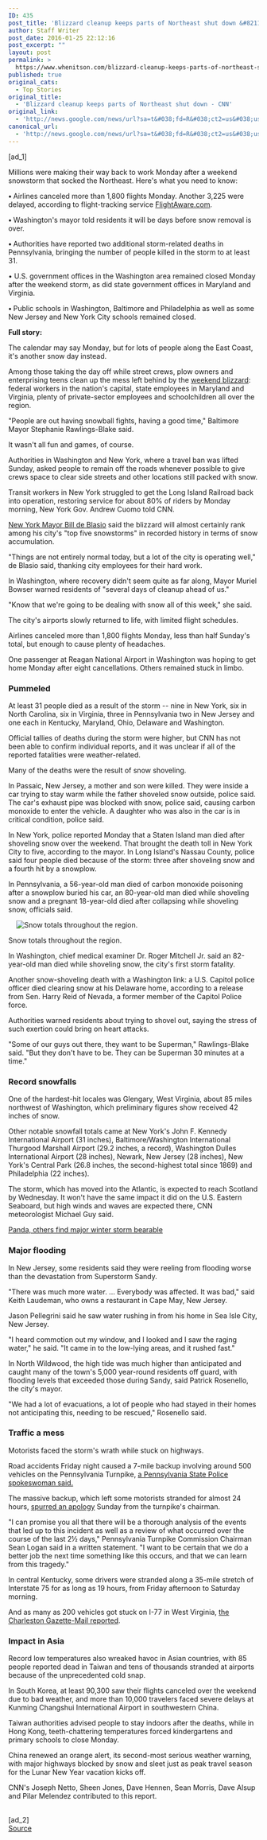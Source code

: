 ```yaml
---
ID: 435
post_title: 'Blizzard cleanup keeps parts of Northeast shut down &#8211; CNN'
author: Staff Writer
post_date: 2016-01-25 22:12:16
post_excerpt: ""
layout: post
permalink: >
  https://www.whenitson.com/blizzard-cleanup-keeps-parts-of-northeast-shut-down-cnn/
published: true
original_cats:
  - Top Stories
original_title:
  - 'Blizzard cleanup keeps parts of Northeast shut down - CNN'
original_link:
  - 'http://news.google.com/news/url?sa=t&#038;fd=R&#038;ct2=us&#038;usg=AFQjCNHztKIntdF7fSfSes2AuSqoBydHIw&#038;clid=c3a7d30bb8a4878e06b80cf16b898331&#038;cid=52779032560089&#038;ei=OJ2mVpjEOtDBhAHth6PoCw&#038;url=http://www.cnn.com/2016/01/25/us/winter-weather-snowstorm/'
canonical_url:
  - 'http://news.google.com/news/url?sa=t&#038;fd=R&#038;ct2=us&#038;usg=AFQjCNHztKIntdF7fSfSes2AuSqoBydHIw&#038;clid=c3a7d30bb8a4878e06b80cf16b898331&#038;cid=52779032560089&#038;ei=OJ2mVpjEOtDBhAHth6PoCw&#038;url=http://www.cnn.com/2016/01/25/us/winter-weather-snowstorm/'
---
```

 [ad_1]
<br><p>Millions were making their way back to work Monday after a weekend snowstorm that socked the Northeast. Here's what you need to know:</p><p><strong>• </strong>Airlines canceled more than 1,800 flights Monday. Another 3,225 were delayed,<strong> </strong>according to flight-tracking service <a href="https://flightaware.com/" target="_blank">FlightAware.com</a>.</p><p><strong>• </strong>Washington's mayor told residents it will be days before snow removal is over.</p><p><strong>• </strong>Authorities have reported two additional storm-related deaths in Pennsylvania, bringing the number of people killed in the storm to at least 31.</p><div readability="267.87291415519"><p class="zn-body__paragraph">• U.S. government offices in the Washington area remained closed Monday after the weekend storm, as did state government offices in Maryland and Virginia.</p><p class="zn-body__paragraph"><strong>• </strong>Public schools in Washington, Baltimore and Philadelphia as well as some New Jersey and New York City schools remained closed.</p><p class="zn-body__paragraph"><strong>Full story:</strong></p><p class="zn-body__paragraph">The calendar may say Monday, but for lots of people along the East Coast, it's another snow day instead.</p><p class="zn-body__paragraph">Among those taking the day off while street crews, plow owners and enterprising teens clean up the mess left behind by the <a href="http://www.cnn.com/2016/01/24/us/weather-winter-snowstorm/index.html">weekend blizzard</a>: federal workers in the nation's capital, state employees in Maryland and Virginia, plenty of private-sector employees and schoolchildren all over the region.</p><p class="zn-body__paragraph">"People are out having snowball fights, having a good time," Baltimore Mayor Stephanie Rawlings-Blake said.</p><p class="zn-body__paragraph">It wasn't all fun and games, of course.</p><p class="zn-body__paragraph">Authorities in Washington and New York, where a travel ban was lifted Sunday, asked people to remain off the roads whenever possible to give crews space to clear side streets and other locations still packed with snow.</p><p class="zn-body__paragraph">Transit workers in New York struggled to get the Long Island Railroad back into operation, restoring service for about 80% of riders by Monday morning, New York Gov. Andrew Cuomo told CNN.</p><p class="zn-body__paragraph"><a href="http://www.cnn.com/2016/01/23/us/weather-new-york-winter-snowstorm/index.html">New York Mayor Bill de Blasio</a> said the blizzard will almost certainly rank among his city's "top five snowstorms" in recorded history in terms of snow accumulation. </p><p class="zn-body__paragraph">"Things are not entirely normal today, but a lot of the city is operating well," de Blasio said, thanking city employees for their hard work.</p><p class="zn-body__paragraph">In Washington, where recovery didn't seem quite as far along, Mayor Muriel Bowser warned residents of "several days of cleanup ahead of us."</p><p class="zn-body__paragraph">"Know that we're going to be dealing with snow all of this week," she said.</p><p class="zn-body__paragraph">The city's airports slowly returned to life, with limited flight schedules.</p><p class="zn-body__paragraph">Airlines canceled more than 1,800 flights Monday, less than half Sunday's total, but enough to cause plenty of headaches.</p><p class="zn-body__paragraph">One passenger at Reagan National Airport in Washington was hoping to get home Monday after eight cancellations. Others remained stuck in limbo.</p><h3>Pummeled</h3><p class="zn-body__paragraph">At least 31 people died as a result of the storm -- nine in New York, six in North Carolina, six in Virginia, three in Pennsylvania two in New Jersey and one each in Kentucky, Maryland, Ohio, Delaware and Washington. </p><p class="zn-body__paragraph">Official tallies of deaths during the storm were higher, but CNN has not been able to confirm individual reports, and it was unclear if all of the reported fatalities were weather-related.</p><p class="zn-body__paragraph">Many of the deaths were the result of snow shoveling.</p><p class="zn-body__paragraph">In Passaic, New Jersey, a mother and son were killed. They were inside a car trying to stay warm while the father shoveled snow outside, police said.  The car's exhaust pipe was blocked with snow, police said, causing carbon monoxide to enter the vehicle. A daughter who was also in the car is in critical condition, police said.</p><p class="zn-body__paragraph">In New York, police reported Monday that a Staten Island man died after shoveling snow over the weekend. That brought the death toll in New York City to five, according to the mayor. In Long Island's Nassau County, police said four people died because of the storm: three after shoveling snow and a fourth hit by a snowplow.</p><p class="zn-body__paragraph">In Pennsylvania, a 56-year-old man died of carbon monoxide poisoning after a snowplow buried his car, an 80-year-old man died while shoveling snow and a pregnant 18-year-old died after collapsing while shoveling snow, officials said.</p><div class="el__embedded el__embedded--expandable"><div class="el__image--expandable js__image--expandable" readability="6"><div readability="7"><img class="media__image media__image--responsive" alt="Snow totals throughout the region." data-src-mini="http://i2.cdn.turner.com/cnnnext/dam/assets/160125093908-gfx-blizzard-2016-snowfall-totals-small-169.jpg" data-src-xsmall="http://i2.cdn.turner.com/cnnnext/dam/assets/160125093908-gfx-blizzard-2016-snowfall-totals-medium-plus-169.jpg" data-src-small="http://www.whenitson.com/wp-content/uploads/2016/01/Blizzard-cleanup-keeps-parts-of-Northeast-shut-down-CNN.jpg" data-src-medium="http://i2.cdn.turner.com/cnnnext/dam/assets/160125093908-gfx-blizzard-2016-snowfall-totals-exlarge-169.jpg" data-src-large="http://i2.cdn.turner.com/cnnnext/dam/assets/160125093908-gfx-blizzard-2016-snowfall-totals-super-169.jpg" data-src-full16x9="http://i2.cdn.turner.com/cnnnext/dam/assets/160125093908-gfx-blizzard-2016-snowfall-totals-full-169.jpg" data-src-mini1x1="http://i2.cdn.turner.com/cnnnext/dam/assets/160125093908-gfx-blizzard-2016-snowfall-totals-small-11.jpg" data-demand-load="not-loaded" data-eq-pts="mini: 0,  xsmall: 221,  small: 308,  medium: 461,  large:  781" src="data:image/gif;base64,R0lGODlhEAAJAJEAAAAAAP///////wAAACH5BAEAAAIALAAAAAAQAAkAAAIKlI+py+0Po5yUFQA7"/><noscript><img alt="Snow totals throughout the region." class="media__image" src="http://www.whenitson.com/wp-content/uploads/2016/01/Blizzard-cleanup-keeps-parts-of-Northeast-shut-down-CNN.jpg"/></noscript><p>Snow totals throughout the region.</p></div></div></div><p class="zn-body__paragraph">In Washington, chief medical examiner Dr. Roger Mitchell Jr. said an 82-year-old man died while shoveling snow, the city's first storm fatality.</p><p class="zn-body__paragraph">Another snow-shoveling death with a Washington link: a U.S. Capitol police officer died clearing snow at his Delaware home, according to a release from Sen. Harry Reid of Nevada, a former member of the Capitol Police force.</p><p class="zn-body__paragraph">Authorities warned residents about trying to shovel out, saying the stress of such exertion could bring on heart attacks.</p><p class="zn-body__paragraph">"Some of our guys out there, they want to be Superman," Rawlings-Blake said. "But they don't have to be. They can be Superman 30 minutes at a time."</p><h3>Record snowfalls</h3><p class="zn-body__paragraph">One of the hardest-hit locales was Glengary, West Virginia, about 85 miles northwest of Washington, which preliminary figures show received 42 inches of snow.</p><p class="zn-body__paragraph">Other notable snowfall totals came at New York's John F. Kennedy International Airport (31 inches), Baltimore/Washington International Thurgood Marshall Airport (29.2 inches, a record), Washington Dulles International Airport (28 inches), Newark, New Jersey (28 inches), New York's Central Park (26.8 inches, the second-highest total since 1869) and Philadelphia (22 inches). </p><p class="zn-body__paragraph">The storm, which has moved into the Atlantic, is expected to reach Scotland by Wednesday. It won't have the same impact it did on the U.S. Eastern Seaboard, but high winds and waves are expected there, CNN meteorologist Michael Guy said.</p><p class="zn-body__paragraph"><a href="http://www.cnn.com/2016/01/22/us/winter-storm-making-the-best-irpt/index.html">Panda, others find major winter storm bearable</a></p><h3>Major flooding</h3><p class="zn-body__paragraph">In New Jersey, some residents said they were reeling from flooding worse than the devastation from Superstorm Sandy.</p><p class="zn-body__paragraph">"There was much more water. ... Everybody was affected. It was bad," said Keith Laudeman, who owns a restaurant in Cape May, New Jersey. </p><p class="zn-body__paragraph">Jason Pellegrini said he saw water rushing in from his home in Sea Isle City, New Jersey.</p><p class="zn-body__paragraph">"I heard commotion out my window, and I looked and I saw the raging water," he said. "It came in to the low-lying areas, and it rushed fast."</p><p class="zn-body__paragraph">In North Wildwood, the high tide was much higher than anticipated and caught many of the town's 5,000 year-round residents off guard, with flooding levels that exceeded those during Sandy, said Patrick Rosenello, the city's mayor. </p><p class="zn-body__paragraph">"We had a lot of evacuations, a lot of people who had stayed in their homes not anticipating this, needing to be rescued," Rosenello said. </p><h3>Traffic a mess</h3><p class="zn-body__paragraph">Motorists faced the storm's wrath while stuck on highways. </p><p class="zn-body__paragraph">Road accidents Friday night caused a 7-mile backup involving around 500 vehicles on the Pennsylvania Turnpike, <a href="http://www.cnn.com/2016/01/23/us/kentucky-i75-snow-stranded-motorists/index.html">a Pennsylvania State Police spokeswoman said.</a></p><p class="zn-body__paragraph">The massive backup, which left some motorists stranded for almost 24 hours, <a href="https://www.paturnpike.com/press/2016/20160124161915.htm" target="_blank">spurred an apology</a> Sunday from the turnpike's chairman.</p><p class="zn-body__paragraph">"I can promise you all that there will be a thorough analysis of the events that led up to this incident as well as a review of what occurred over the course of the last 2½ days," Pennsylvania Turnpike Commission Chairman Sean Logan said in a written statement. "I want to be certain that we do a better job the next time something like this occurs, and that we can learn from this tragedy." </p><p class="zn-body__paragraph">In central Kentucky, some drivers were stranded along a 35-mile stretch of Interstate 75 for as long as 19 hours, from Friday afternoon to Saturday morning.</p><p class="zn-body__paragraph">And as many as 200 vehicles got stuck on I-77 in West Virginia, <a href="http://www.wvgazettemail.com/news/20160123/snow-storm-leaves-drivers-stranded-causes-power-outages" target="_blank">the Charleston Gazette-Mail reported</a>.</p><h3>Impact in Asia</h3><p class="zn-body__paragraph">Record low temperatures also wreaked havoc in Asian countries, with 85 people reported dead in Taiwan and tens of thousands stranded at airports because of the unprecedented cold snap. </p><p class="zn-body__paragraph">In South Korea, at least 90,300 saw their flights canceled over the weekend due to bad weather, and more than 10,000 travelers faced severe delays at Kunming Changshui International Airport in southwestern China.</p><p class="zn-body__paragraph">Taiwan authorities advised people to stay indoors after the deaths, while in Hong Kong, teeth-chattering temperatures forced kindergartens and primary schools to close Monday. </p><p class="zn-body__paragraph">China renewed an orange alert, its second-most serious weather warning, with major highways blocked by snow and sleet just as peak travel season for the Lunar New Year vacation kicks off. </p></div><p>CNN's Joseph Netto, Sheen Jones, Dave Hennen, Sean Morris, Dave Alsup and Pilar Melendez contributed to this report.</p>
<br>[ad_2]
<br><a href="http://news.google.com/news/url?sa=t&#038;fd=R&#038;ct2=us&#038;usg=AFQjCNHztKIntdF7fSfSes2AuSqoBydHIw&#038;clid=c3a7d30bb8a4878e06b80cf16b898331&#038;cid=52779032560089&#038;ei=OJ2mVpjEOtDBhAHth6PoCw&#038;url=http://www.cnn.com/2016/01/25/us/winter-weather-snowstorm/">Source </a>